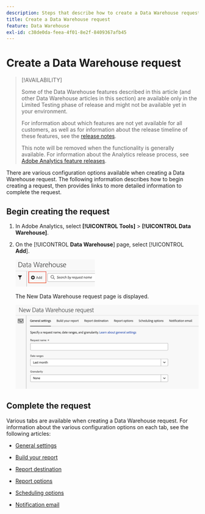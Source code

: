 ```yaml
---
description: Steps that describe how to create a Data Warehouse request.
title: Create a Data Warehouse request
feature: Data Warehouse
exl-id: c38de0da-feea-4f01-8e2f-8409367afb45
---
```

# Create a Data Warehouse request

>[!AVAILABILITY]
>
>Some of the Data Warehouse features described in this article (and other Data Warehouse articles in this section) are available only in the Limited Testing phase of release and might not be available yet in your environment. 
>
>For information about which features are not yet available for all customers, as well as for information about the release timeline of these features, see the [release notes](/help/release-notes/latest.md).
>
>This note will be removed when the functionality is generally available. For information about the Analytics release process, see [Adobe Analytics feature releases](/help/release-notes/releases.md).

There are various configuration options available when creating a Data Warehouse request. The following information describes how to begin creating a request, then provides links to more detailed information to complete the request. 

## Begin creating the request

1. In Adobe Analytics, select **[!UICONTROL Tools]** > **[!UICONTROL Data Warehouse]**.

1. On the [!UICONTROL **Data Warehouse**] page, select [!UICONTROL **Add**].

   ![Button to add a request](assets/dw-add-request.png)

   The New Data Warehouse request page is displayed.

   ![General settings tab](assets/dw-general-settings.png)

## Complete the request

Various tabs are available when creating a Data Warehouse request. For information about the various configuration options on each tab, see the following articles:

* [General settings](/help/export/data-warehouse/create-request/dw-general-settings.md)

* [Build your report](/help/export/data-warehouse/create-request/dw-request-build-report.md)

* [Report destination](/help/export/data-warehouse/create-request/dw-request-report-destinations.md)

* [Report options](/help/export/data-warehouse/create-request/dw-request-report-options.md)

* [Scheduling options](/help/export/data-warehouse/create-request/dw-request-scheduling.md)

* [Notification email](/help/export/data-warehouse/create-request/dw-request-email.md)
